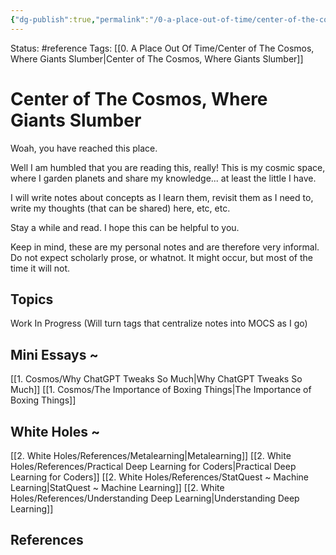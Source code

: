 ```yaml
---
{"dg-publish":true,"permalink":"/0-a-place-out-of-time/center-of-the-cosmos-where-giants-slumber/","tags":["gardenEntry"]}
---
```



Status: #reference
Tags: [[0. A Place Out Of Time/Center of The Cosmos, Where Giants Slumber\|Center of The Cosmos, Where Giants Slumber]]
# Center of The Cosmos, Where Giants Slumber

Woah, you have reached this place.

Well I am humbled that you are reading this, really!
This is my cosmic space, where I garden planets and share my knowledge... at least the little I have.

I will write notes about concepts as I learn them, revisit them as I need to, write my thoughts (that can be shared) here, etc, etc.

Stay a while and read. I hope this can be helpful to you.

Keep in mind, these are my personal notes and are therefore very informal. Do not expect scholarly prose, or whatnot. It might occur, but most of the time it will not.
## Topics
Work In Progress (Will turn tags that centralize notes into MOCS as I go)
## Mini Essays ~
[[1. Cosmos/Why ChatGPT Tweaks So Much\|Why ChatGPT Tweaks So Much]]
[[1. Cosmos/The Importance of Boxing Things\|The Importance of Boxing Things]]
## White Holes ~ 
[[2. White Holes/References/Metalearning\|Metalearning]]
[[2. White Holes/References/Practical Deep Learning for Coders\|Practical Deep Learning for Coders]]
[[2. White Holes/References/StatQuest ~ Machine Learning\|StatQuest ~ Machine Learning]]
[[2. White Holes/References/Understanding Deep Learning\|Understanding Deep Learning]]
## References
